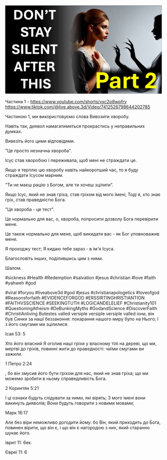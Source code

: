 ![Video cover image](../cover.jpg "cover photo")

Частина 1 - https://www.youtube.com/shorts/vxc2p8wpfry
https://www.tiktok.com/@live.above.3d/Video/7412526798644202785

Частиною 1, ми використовуємо слова Вивозити хворобу.

Навіть так, диявол намагатиметься прокрастись у неправильних думках.

Вивезіть його цими відповідями.

"Це просто незначна хвороба".

Ісус став хворобою і переживала, щоб мені не страждати це.

Якщо я терплю цю хворобу навіть найкоротший час, то я буду страждати Ісусом марним.

"Ти не маєш рацію з Богом, але ти хочеш зцілити".

Якщо Ісус, який не знав гріха, став гріхом від мого імені; Тоді я, хто знає гріх, став праведністю Бога.

"Ця хвороба - це тест".

Це нормально для вас, о, хвороба, попросити дозволу Бога перевірити мене.

Це також нормально для мене, щоб викидати вас - як Бог уповноважив мене.

Я проходжу тест; Я кидаю тебе зараз - в ім'я Ісуса.

Благословіть інших, поділившись цим з ними.

Шалом.


#sickness #Health #Redemption #salvation #jesus #christian #love #faith #yahweh #god

#viral #foryou #liveabove3d #god #jesus #christianapologetics #loveofgod #Reasonsforfaith #EVIDENCEFORGOD #ERSSIRTINGHRISTIANTION #FAITHVSSCIENCE #SEEKINGTUTH #LOGICANDELELIEF #Christianity101 #QuestioningAtheism #DeBunkingMyths #GodandScience #DiscoverFaith #ChristiAnliving  Butestes    valled  versiple  versiple  versiple  valled   іони, він був Синки за наші беззаконня: покарання нашого миру було на Нього; І з його смугами ми зцілилися.


Ісая 53: 5

Хто його власний Я оголив наші гріхи у власному тілі на дереві, що ми, мертві до гріхів, повинні жити до праведності: чиїми смугами ви зажили.

1 Петро 2:24

, бо він змусив його бути гріхом для нас, який не знав гріха; що ми можемо зробити в ньому справедливість Бога.

2 Коринтян 5:21

І ці ознаки будуть слідувати за ними, які вірять; З мого імені вони викинуть дияволів; Вони будуть говорити з новими мовами;

Марк 16:17

Але без віри неможливо догодити йому: бо Він, який приходить до Бога, повинен вірити, що він є, і що він є нагородою з них, який старанно шукає його.

іврит 11: 6ек.

Євреї 11: 6

